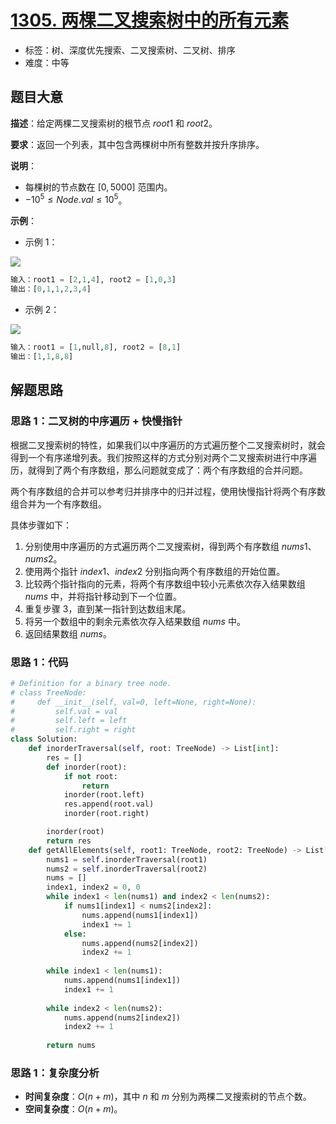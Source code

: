 # [1305. 两棵二叉搜索树中的所有元素](https://leetcode.cn/problems/all-elements-in-two-binary-search-trees/)

- 标签：树、深度优先搜索、二叉搜索树、二叉树、排序
- 难度：中等

## 题目大意

**描述**：给定两棵二叉搜索树的根节点 $root1$ 和 $root2$。

**要求**：返回一个列表，其中包含两棵树中所有整数并按升序排序。

**说明**：

- 每棵树的节点数在 $[0, 5000]$ 范围内。
- $-10^5 \le Node.val \le 10^5$。

**示例**：

- 示例 1：

![](https://assets.leetcode-cn.com/aliyun-lc-upload/uploads/2019/12/29/q2-e1.png)

```Python
输入：root1 = [2,1,4], root2 = [1,0,3]
输出：[0,1,1,2,3,4]
```

- 示例 2：

![](https://assets.leetcode-cn.com/aliyun-lc-upload/uploads/2019/12/29/q2-e5-.png)

```Python
输入：root1 = [1,null,8], root2 = [8,1]
输出：[1,1,8,8]
```

## 解题思路

### 思路 1：二叉树的中序遍历 + 快慢指针

根据二叉搜索树的特性，如果我们以中序遍历的方式遍历整个二叉搜索树时，就会得到一个有序递增列表。我们按照这样的方式分别对两个二叉搜索树进行中序遍历，就得到了两个有序数组，那么问题就变成了：两个有序数组的合并问题。

两个有序数组的合并可以参考归并排序中的归并过程，使用快慢指针将两个有序数组合并为一个有序数组。

具体步骤如下：

1. 分别使用中序遍历的方式遍历两个二叉搜索树，得到两个有序数组 $nums1$、$nums2$。
2. 使用两个指针 $index1$、$index2$ 分别指向两个有序数组的开始位置。
3. 比较两个指针指向的元素，将两个有序数组中较小元素依次存入结果数组 $nums$ 中，并将指针移动到下一个位置。
4. 重复步骤 $3$，直到某一指针到达数组末尾。
5. 将另一个数组中的剩余元素依次存入结果数组 $nums$ 中。
6. 返回结果数组 $nums$。

### 思路 1：代码

```Python
# Definition for a binary tree node.
# class TreeNode:
#     def __init__(self, val=0, left=None, right=None):
#         self.val = val
#         self.left = left
#         self.right = right
class Solution:
    def inorderTraversal(self, root: TreeNode) -> List[int]:
        res = []
        def inorder(root):
            if not root:
                return
            inorder(root.left)
            res.append(root.val)
            inorder(root.right)

        inorder(root)
        return res
    def getAllElements(self, root1: TreeNode, root2: TreeNode) -> List[int]:
        nums1 = self.inorderTraversal(root1)
        nums2 = self.inorderTraversal(root2)
        nums = []
        index1, index2 = 0, 0
        while index1 < len(nums1) and index2 < len(nums2):
            if nums1[index1] < nums2[index2]:
                nums.append(nums1[index1])
                index1 += 1
            else:
                nums.append(nums2[index2])
                index2 += 1
        
        while index1 < len(nums1):
            nums.append(nums1[index1])
            index1 += 1
    
        while index2 < len(nums2):
            nums.append(nums2[index2])
            index2 += 1
        
        return nums
```

### 思路 1：复杂度分析

- **时间复杂度**：$O(n + m)$，其中 $n$ 和 $m$ 分别为两棵二叉搜索树的节点个数。
- **空间复杂度**：$O(n + m)$。
